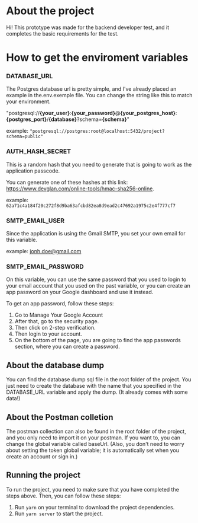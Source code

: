 # About the project

Hi! This prototype was made for the backend developer test, and it completes the basic requirements for the test.


# How to get the enviroment variables

### DATABASE_URL

The Postgres database url is pretty simple, and I've already placed an example in the.env.exemple file. You can change the string like this to match your environment.

"postgresql://**{your_user}**:**{your_password}**@**{your_postgres_host}**:**{postgres_port}**/**{database}**?schema=**{schema}**"

example: `"postgresql://postgres:root@localhost:5432/project?schema=public"`

### AUTH_HASH_SECRET
This is a random hash that you need to generate that is going to work as the application passcode.

You can generate one of these hashes at this link: https://www.devglan.com/online-tools/hmac-sha256-online.

example: `62a71c4a184f20c272f8d9ba63afcbd82ea8d9ead2c47692a1975c2e4f777cf7`

### SMTP_EMAIL_USER

Since the application is using the Gmail SMTP, you set your own email for this variable.

example: jonh.doe@gmail.com

### SMTP_EMAIL_PASSWORD

On this variable, you can use the same password that you used to login to your email account that you used on the past variable, or you can create an app password on your Google dashboard and use it instead.

To get an app password, follow these steps:

1. Go to Manage Your Google Account  
2. After that, go to the security page.  
3. Then click on 2-step verification.  
4. Then login to your account.  
5. On the bottom of the page, you are going to find the app passwords section, where you can create a password.

## About the database dump

You can find the database dump sql file in the root folder of the project. You just need to create the database with the name that you specified in the DATABASE_URL variable and apply the dump. (It already comes with some data!)

## About the Postman colletion

The postman collection can also be found in the root folder of the project, and you only need to import it on your postman. If you want to, you can change the global variable called baseUrl. (Also, you don't need to worry about setting the token global variable; it is automatically set when you create an account or sign in.)

## Running the project


To run the project, you need to make sure that you have completed the steps above. Then, you can follow these steps:

1. Run `yarn` on your terminal to download the project dependencies.  
2. Run `yarn server` to start the project.